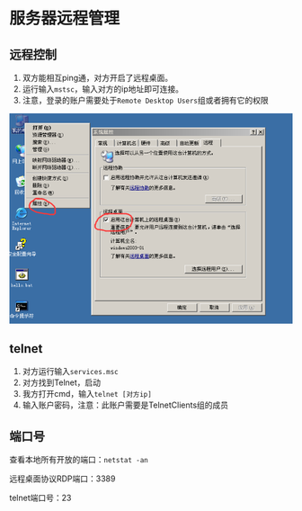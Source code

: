 # 服务器远程管理

## 远程控制

1. 双方能相互ping通，对方开启了远程桌面。
2. 运行输入`mstsc`，输入对方的ip地址即可连接。
3. 注意，登录的账户需要处于`Remote Desktop Users`组或者拥有它的权限

![image-20230619003231394](03.服务器远程管理/image-20230619003231394.png)

## telnet

1. 对方运行输入`services.msc`
2. 对方找到Telnet，启动
3. 我方打开cmd，输入`telnet [对方ip]`
4. 输入账户密码，注意：此账户需要是TelnetClients组的成员

## 端口号

查看本地所有开放的端口：`netstat -an`

远程桌面协议RDP端口：3389

telnet端口号：23

























